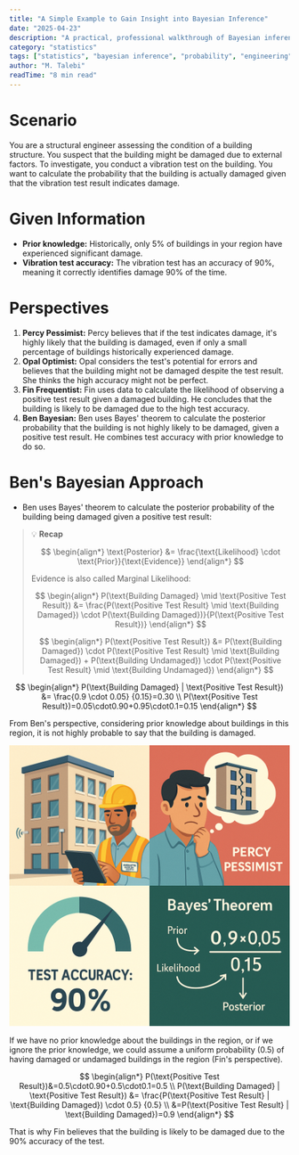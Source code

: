 ```yaml
---
title: "A Simple Example to Gain Insight into Bayesian Inference"
date: "2025-04-23"
description: "A practical, professional walkthrough of Bayesian inference in structural engineering, with a real-world scenario and step-by-step calculation."
category: "statistics"
tags: ["statistics", "bayesian inference", "probability", "engineering", "case study"]
author: "M. Talebi"
readTime: "8 min read"
---
```


# Scenario

You are a structural engineer assessing the condition of a building structure. You suspect that the building might be damaged due to external factors. To investigate, you conduct a vibration test on the building. You want to calculate the probability that the building is actually damaged given that the vibration test result indicates damage.

# Given Information

- **Prior knowledge:** Historically, only 5% of buildings in your region have experienced significant damage.
- **Vibration test accuracy:** The vibration test has an accuracy of 90%, meaning it correctly identifies damage 90% of the time.

# Perspectives

1. **Percy Pessimist:** Percy believes that if the test indicates damage, it's highly likely that the building is damaged, even if only a small percentage of buildings historically experienced damage.
2. **Opal Optimist:** Opal considers the test's potential for errors and believes that the building might not be damaged despite the test result. She thinks the high accuracy might not be perfect.
3. **Fin Frequentist:** Fin uses data to calculate the likelihood of observing a positive test result given a damaged building. He concludes that the building is likely to be damaged due to the high test accuracy.
4. **Ben Bayesian:** Ben uses Bayes' theorem to calculate the posterior probability that the building is not highly likely to be damaged, given a positive test result. He combines test accuracy with prior knowledge to do so.

# Ben's Bayesian Approach

- Ben uses Bayes' theorem to calculate the posterior probability of the building being damaged given a positive test result:

> 💡 **Recap**
> 
> $$
\begin{align*}
\text{Posterior} &= \frac{\text{Likelihood} \cdot \text{Prior}}{\text{Evidence}}
\end{align*}
> $$
> 
> Evidence is also called Marginal Likelihood:
> 
> $$
\begin{align*}
P(\text{Building Damaged} \mid \text{Positive Test Result}) &= \frac{P(\text{Positive Test Result} \mid \text{Building Damaged}) \cdot P(\text{Building Damaged})}{P(\text{Positive Test Result})}
\end{align*}
> $$
> 
> $$
\begin{align*}
P(\text{Positive Test Result}) &= P(\text{Building Damaged}) \cdot P(\text{Positive Test Result} \mid \text{Building Damaged}) + P(\text{Building Undamaged}) \cdot P(\text{Positive Test Result} \mid \text{Building Undamaged})
\end{align*}
> $$


$$
\begin{align*} 
P(\text{Building Damaged} | \text{Positive Test Result}) &= \frac{0.9 \cdot 0.05} {0.15}=0.30  \\
P(\text{Positive Test Result})=0.05\cdot0.90+0.95\cdot0.1=0.15
\end{align*}
$$

From Ben's perspective, considering prior knowledge about buildings in this region, it is not highly probable to say that the building is damaged.

![Bayesian Posterior Illustration](https://raw.githubusercontent.com/MTalebi/WebSite-Bloges/main/images/post-2/image-3.png)

If we have no prior knowledge about the buildings in the region, or if we ignore the prior knowledge, we could assume a uniform probability (0.5) of having damaged or undamaged buildings in the region (Fin's perspective).

$$
\begin{align*} 
P(\text{Positive Test Result})&=0.5\cdot0.90+0.5\cdot0.1=0.5 \\
P(\text{Building Damaged} | \text{Positive Test Result}) &= \frac{P(\text{Positive Test Result} | \text{Building Damaged}) \cdot 0.5} {0.5} \\
&=P(\text{Positive Test Result} | \text{Building Damaged})=0.9
\end{align*}
$$

That is why Fin believes that the building is likely to be damaged due to the 90% accuracy of the test. 
